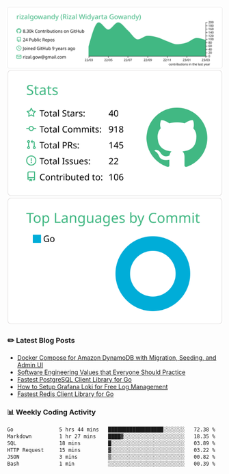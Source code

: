 ![profile-details](profile-summary-card-output/vue/0-profile-details.svg)
![stats](profile-summary-card-output/vue/3-stats.svg)
![most-commit-language](profile-summary-card-output/vue/2-most-commit-language.svg)

### :pencil2: Latest Blog Posts
<!-- BLOG-POST-LIST:START -->
- [Docker Compose for Amazon DynamoDB with Migration, Seeding, and Admin UI](https://medium.com/geekculture/docker-compose-for-amazon-dynamodb-with-migration-seeding-and-admin-ui-db11a348cc6a?source=rss-5763b0f1aba6------2)
- [Software Engineering Values that Everyone Should Practice](https://levelup.gitconnected.com/software-engineering-values-that-everyone-should-practice-c980d00cd103?source=rss-5763b0f1aba6------2)
- [Fastest PostgreSQL Client Library for Go](https://levelup.gitconnected.com/fastest-postgresql-client-library-for-go-579fa97909fb?source=rss-5763b0f1aba6------2)
- [How to Setup Grafana Loki for Free Log Management](https://levelup.gitconnected.com/how-to-setup-grafana-loki-for-free-log-management-ceb60558503c?source=rss-5763b0f1aba6------2)
- [Fastest Redis Client Library for Go](https://levelup.gitconnected.com/fastest-redis-client-library-for-go-7993f618f5ab?source=rss-5763b0f1aba6------2)
<!-- BLOG-POST-LIST:END -->

### 📊 Weekly Coding Activity
<!--START_SECTION:waka-->

```text
Go               5 hrs 44 mins   ██████████████████░░░░░░░   72.38 %
Markdown         1 hr 27 mins    ████▓░░░░░░░░░░░░░░░░░░░░   18.35 %
SQL              18 mins         █░░░░░░░░░░░░░░░░░░░░░░░░   03.89 %
HTTP Request     15 mins         ▓░░░░░░░░░░░░░░░░░░░░░░░░   03.22 %
JSON             3 mins          ▒░░░░░░░░░░░░░░░░░░░░░░░░   00.82 %
Bash             1 min           ░░░░░░░░░░░░░░░░░░░░░░░░░   00.39 %
```

<!--END_SECTION:waka-->
